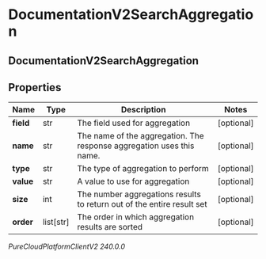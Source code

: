 # DocumentationV2SearchAggregation

## DocumentationV2SearchAggregation

## Properties

|Name | Type | Description | Notes|
|------------ | ------------- | ------------- | -------------|
| **field** | str | The field used for aggregation | [optional] |
| **name** | str | The name of the aggregation. The response aggregation uses this name. | [optional] |
| **type** | str | The type of aggregation to perform | [optional] |
| **value** | str | A value to use for aggregation | [optional] |
| **size** | int | The number aggregations results to return out of the entire result set | [optional] |
| **order** | list[str] | The order in which aggregation results are sorted | [optional] |



_PureCloudPlatformClientV2 240.0.0_
